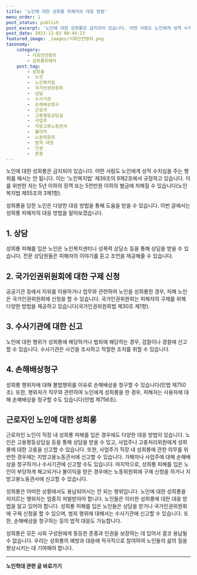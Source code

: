 ```yaml
---
title: '노인에 대한 성희롱 피해자의 대응 방법'
menu_order: 1
post_status: publish
post_excerpt: '노인에 대한 성희롱은 금지되어 있습니다. 어떤 사람도 노인에게 성적 수치심을 주는 행위를 해서는 안 됩니다. 이는  노인복지법  제39조의 9제2호에서 규정하고 있습니다. 이를 위반한 자는 5년 이하의 징역 또는 5천만원 이하의 벌금에 처해질 수 있습니다 노인복지법 제55조의 3제1항 .'
post_date: 2023-12-03 08:49:23
featured_image: _images/사회안전범죄.png
taxonomy:
    category:
        - 사회안전범죄
        - 성희롱피해자
    post_tag:
        - 성희롱
        -  노인
        -  노인복지법
        -  국가인권위원회
        -  상담
        -  수사기관
        -  손해배상청구
        -  근로자
        -  고용평등상담실
        -  사업주
        -  지방고용노동관서
        -  불이익
        -  노동위원회
        -  법적 대응
        -  인권
        -  존중
---
```



노인에 대한 성희롱은 금지되어 있습니다. 어떤 사람도 노인에게 성적 수치심을 주는 행위를 해서는 안 됩니다. 이는 '노인복지법' 제39조의 9제2호에서 규정하고 있습니다. 이를 위반한 자는 5년 이하의 징역 또는 5천만원 이하의 벌금에 처해질 수 있습니다(노인복지법 제55조의 3제1항).

성희롱을 당한 노인은 다양한 대응 방법을 통해 도움을 받을 수 있습니다. 이번 글에서는 성희롱 피해자의 대응 방법을 알아보겠습니다. 

## 1. 상담

성희롱 피해를 입은 노인은 노인복지센터나 성폭력 상담소 등을 통해 상담을 받을 수 있습니다. 전문 상담원들은 피해자의 이야기를 듣고 조언을 제공해줄 수 있습니다.

## 2. 국가인권위원회에 대한 구제 신청

공공기관 등에서 지위를 이용하거나 업무와 관련하여 노인을 성희롱한 경우, 피해 노인은 국가인권위원회에 신청을 할 수 있습니다. 국가인권위원회는 피해자의 구제를 위해 다양한 방법을 제공하고 있습니다(국가인권위원회법 제30조 제1항).

## 3. 수사기관에 대한 신고

노인에 대한 행위가 성희롱에 해당하거나 범죄에 해당하는 경우, 검찰이나 경찰에 신고할 수 있습니다. 수사기관은 사건을 조사하고 적절한 조치를 취할 수 있습니다.

## 4. 손해배상청구

성희롱 행위자에 대해 불법행위를 이유로 손해배상을 청구할 수 있습니다(민법 제750조). 또한, 행위자가 직무와 관련하여 노인에게 성희롱을 한 경우, 피해자는 사용자에 대해 손해배상을 청구할 수도 있습니다(민법 제756조).

## 근로자인 노인에 대한 성희롱

근로자인 노인이 직장 내 성희롱 피해를 입은 경우에도 다양한 대응 방법이 있습니다. 노인은 고용평등상담실 등을 통해 상담을 받을 수 있고, 사업주나 고충처리위원에게 성희롱에 대한 고충을 신고할 수 있습니다. 또한, 사업주가 직장 내 성희롱에 관한 의무를 위반한 경우에는 지방고용노동관서에 신고할 수 있습니다. 가해자나 사업주에 대해 손해배상을 청구하거나 수사기관에 신고할 수도 있습니다. 마지막으로, 성희롱 피해를 입은 노인이 부당하게 해고되거나 불이익을 받은 경우에는 노동위원회에 구제 신청을 하거나 지방고용노동관서에 신고할 수 있습니다.

성희롱은 어떠한 상황에서도 용납되어서는 안 되는 행위입니다. 노인에 대한 성희롱을 저지르는 행위자는 엄중히 처벌받아야 합니다. 노인들은 이러한 성희롱에 대한 대응 방법을 알고 있어야 합니다. 성희롱 피해를 입은 노인들은 상담을 받거나 국가인권위원회에 구제 신청을 할 수 있으며, 범죄 행위에 대해서는 수사기관에 신고할 수 있습니다. 또한, 손해배상을 청구하는 등의 법적 대응도 가능합니다.

성희롱은 모든 사회 구성원에게 동등한 존중과 인권을 보장하는 데 있어서 결코 용납될 수 없습니다. 우리는 성희롱의 예방과 대응에 적극적으로 참여하여 노인들의 삶의 질을 향상시키는 데 기여해야 합니다.


<!-- wp:separator -->
<hr class="wp-block-separator has-alpha-channel-opacity"/>
<!-- /wp:separator -->

<!-- wp:group {"backgroundColor":"base","layout":{"type":"constrained"}} -->
<div class="wp-block-group has-base-background-color has-background"><!-- wp:paragraph {"align":"center","fontSize":"medium"} -->
<p class="has-text-align-center has-large-font-size"><strong>노인학대 관련 글 바로가기</strong></p>
<!-- /wp:paragraph -->


<!-- wp:latest-posts
{"categories":[{"id":23460,"count":19,"description":"","link":"https://uknowlaw.com/category/%eb%85%b8%ec%9d%b8%ed%95%99%eb%8c%80/","name":"노인학대","slug":"노인학대","taxonomy":"category","parent":0,"meta":[],"_links":{"self":[{"href":"https://uknowlaw.com/wp-json/wp/v2/categories/23460"}],"collection":[{"href":"https://uknowlaw.com/wp-json/wp/v2/categories"}],"about":[{"href":"https://uknowlaw.com/wp-json/wp/v2/taxonomies/category"}],"wp:post_type":[{"href":"https://uknowlaw.com/wp-json/wp/v2/posts?categories=23460"}],"curies":[{"name":"wp","href":"https://api.w.org/{rel}","templated":true}]}}],"postsToShow":100,"excerptLength":28,"postLayout":"grid","columns":2,"featuredImageAlign":"left","featuredImageSizeSlug":"large","fontSize":"small"} /--></div>
<!-- /wp:group -->